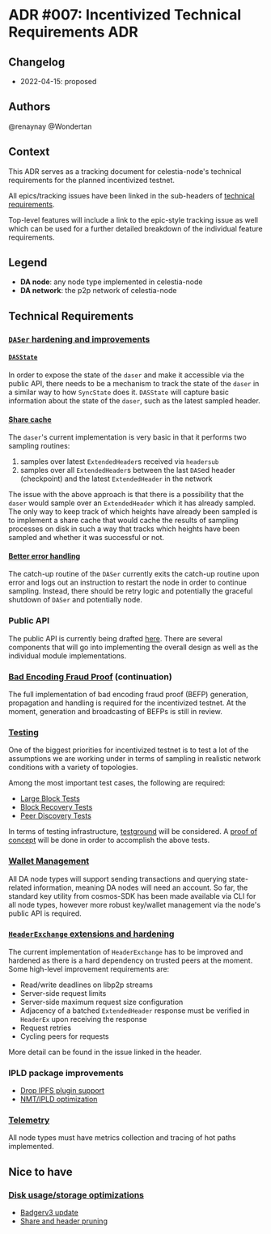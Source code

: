 # ADR #007: Incentivized Technical Requirements ADR

## Changelog

* 2022-04-15: proposed

## Authors

@renaynay @Wondertan

## Context

This ADR serves as a tracking document for celestia-node's technical requirements for the planned incentivized testnet.

All epics/tracking issues have been linked in the sub-headers of [technical requirements](#technical-requirements).

Top-level features will include a link to the epic-style tracking issue as well which can be used for a further detailed
breakdown of the individual feature requirements.

## Legend

* **DA node**: any node type implemented in celestia-node
* **DA network**: the p2p network of celestia-node

## Technical Requirements

### [`DASer` hardening and improvements](https://github.com/celestiaorg/celestia-node/issues/632)

#### [`DASState`](https://github.com/celestiaorg/celestia-node/issues/427)

In order to expose the state of the `daser` and make it accessible via the public API, there needs to be a mechanism to
track the state of the `daser` in a similar way to how `SyncState` does it. `DASState` will capture basic information
about the state of the `daser`, such as the latest sampled header.

#### [Share cache](https://github.com/celestiaorg/celestia-node/issues/180)

The `daser`'s current implementation is very basic in that it performs two sampling routines:

1. samples over latest `ExtendedHeader`s received via `headersub`
2. samples over all `ExtendedHeader`s between the last `DAS`ed header (checkpoint) and the latest `ExtendedHeader` in
   the network

The issue with the above approach is that there is a possibility that the `daser` would sample over an `ExtendedHeader`
which it has already sampled. The only way to keep track of which heights have already been sampled is to implement a
share cache that would cache the results of sampling processes on disk in such a way that tracks which heights have been
sampled and whether it was successful or not.

#### [Better error handling](https://github.com/celestiaorg/celestia-node/issues/554)

The catch-up routine of the `DASer` currently exits the catch-up routine upon error and logs out an instruction to
restart the node in order to continue sampling. Instead, there should be retry logic and potentially the graceful
shutdown of `DASer` and potentially node.

### Public API

The public API is currently being drafted [here](https://github.com/sunrise-zone/sunrise-node/pull/506/files). There are
several components that will go into implementing the overall design as well as the individual module implementations.

### [Bad Encoding Fraud Proof](https://github.com/celestiaorg/celestia-node/issues/528) (continuation)

The full implementation of bad encoding fraud proof (BEFP) generation, propagation and handling is required for the
incentivized testnet. At the moment, generation and broadcasting of BEFPs is still in review.

### [Testing](https://github.com/celestiaorg/celestia-node/issues/7)

One of the biggest priorities for incentivized testnet is to test a lot of the assumptions we are working under in terms
of sampling in realistic network conditions with a variety of topologies.

Among the most important test cases, the following are required:

* [Large Block Tests](https://github.com/celestiaorg/celestia-node/issues/602)
* [Block Recovery Tests](https://github.com/celestiaorg/test-infra/issues/21)
* [Peer Discovery Tests](https://github.com/celestiaorg/celestia-node/issues/649)

In terms of testing infrastructure, [testground](https://github.com/testground/testground) will be considered. A [proof of concept](https://github.com/celestiaorg/celestia-node/issues/638) will be done in order to accomplish the above tests.

### [Wallet Management](https://github.com/celestiaorg/celestia-node/issues/415)

All DA node types will support sending transactions and querying state-related information, meaning DA nodes will need
an account. So far, the standard key utility from cosmos-SDK has been made available via CLI for all node types, however
more robust key/wallet management via the node's public API is required.

### [`HeaderExchange` extensions and hardening](https://github.com/celestiaorg/celestia-node/issues/497)

The current implementation of `HeaderExchange` has to be improved and hardened as there is a hard dependency on trusted
peers at the moment. Some high-level improvement requirements are:

* Read/write deadlines on libp2p streams
* Server-side request limits
* Server-side maximum request size configuration
* Adjacency of a batched `ExtendedHeader` response must be verified in `HeaderEx` upon receiving the response
* Request retries
* Cycling peers for requests

More detail can be found in the issue linked in the header.

### IPLD package improvements

* [Drop IPFS plugin support](https://github.com/celestiaorg/celestia-node/issues/656)
* [NMT/IPLD optimization](https://github.com/celestiaorg/celestia-node/issues/614)

### [Telemetry](https://github.com/celestiaorg/celestia-node/issues/260)

All node types must have metrics collection and tracing of hot paths implemented.

## Nice to have

### [Disk usage/storage optimizations](https://github.com/celestiaorg/celestia-node/issues/671)

* [Badgerv3 update](https://github.com/celestiaorg/celestia-node/issues/482)
* [Share and header pruning](https://github.com/celestiaorg/celestia-node/issues/272)
